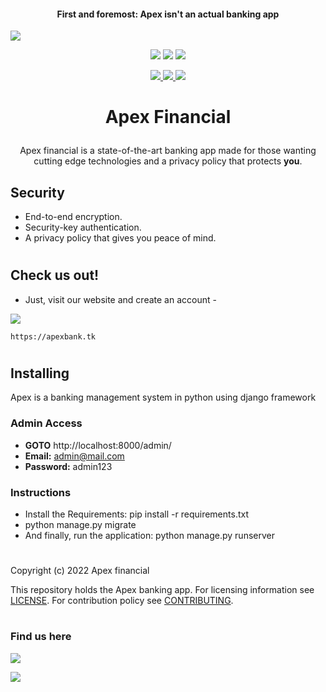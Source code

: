 <h4><p align="center">First and foremost: Apex isn't an actual banking app</p></h4>

<a href="https://apexbank.tk" target="_blank"><img src="https://i.imgur.com/5IG1VF3.png"></a>

<p align="center">
  <img src="https://img.shields.io/badge/Version-0.1-brightgreen?style=for-the-badge">
  <img src="https://img.shields.io/github/license/MBlais13/apex-financial?style=for-the-badge">
  <img src="https://img.shields.io/github/stars/MBlais13/apex-financial?color=yellow&style=for-the-badge">

</p>

<p align="center">
  <a href="https://github.com/mblais13">
  <img src="https://img.shields.io/badge/Author-MBlais13-lightblue?style=flat-square">
  </a>
  <a href="https://github.com/JustEvanB">
  <img src="https://img.shields.io/badge/Author- Evan Brundritt -lightblue?style=flat-square">
  </a>
  <img src="https://img.shields.io/badge/Open%20Source-Yes-lightblue?style=flat-square">
  <!--<img src="https://img.shields.io/badge/Written%20In-Nothing-cyan?style=flat-square">--!>
</p>

##

<h1><p align="center">Apex Financial</p></h1>


<p align="center">Apex financial is a state-of-the-art banking app made for those wanting cutting edge technologies and a privacy policy that protects <b>you</b>.</p>


## Security
- End-to-end encryption.
- Security-key authentication.
- A privacy policy that gives you peace of mind.


<!-- 
--put image of dashboard here--

<p align="center">
  <img src="">
</p> -->


# <!--used as a divider -->

## Check us out!

- Just, visit our website and create an account - 

<a href="https://apexbank.tk" target="_blank"><img src="https://img.shields.io/badge/Visit Website-1C1E23?style=for-the-badge&logo="></a>

```
https://apexbank.tk
```

# <!--used as a divider -->

## Installing

Apex is a banking management system in python using django framework

### **Admin Access**
- **GOTO** http://localhost:8000/admin/
- **Email:** admin@mail.com
- **Password:** admin123

### **Instructions**
- Install the Requirements: pip install -r requirements.txt
- python manage.py migrate
- And finally, run the application: python manage.py runserver

# <!--used as a divider -->

Copyright (c) 2022 Apex financial

This repository holds the Apex banking app. For licensing information see [LICENSE](https://github.com/MBlais13/apex-financial/blob/main/LICENSE). For contribution policy see [CONTRIBUTING](https://github.com/MBlais13/apex-financial/blob/main/CONTRIBUTING).


#

###  Find us here
<p align="left">
  <a href="https://github.com/MBlais13" target="_blank"><img src="https://img.shields.io/badge/Github-MBlais13-lightgrey?style=for-the-badge&logo=github"></a>

  <a href="https://github.com/JustEvanB" target="_blank"><img src="https://img.shields.io/badge/Github-Evan Brundritt-lightgrey?style=for-the-badge&logo=github"></a>
</p>
